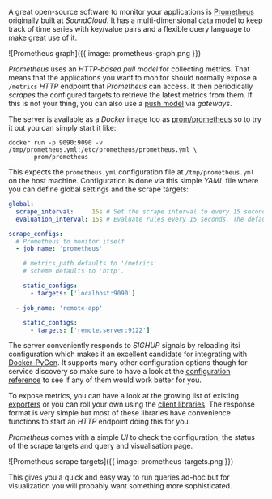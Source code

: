 A great open-source software to monitor your applications is
[Prometheus](https://prometheus.io) originally built at *SoundCloud*.
It has a multi-dimensional data model to keep track of time series with
key/value pairs and a flexible query language to make great use of it.

![Prometheus graph]({{ image: prometheus-graph.png }})

*Prometheus* uses an *HTTP-based pull model* for collecting metrics.
That means that the applications you want to monitor should normally expose
a `/metrics` *HTTP* endpoint that *Prometheus* can access.
It then periodically *scrapes* the configured targets to retrieve the latest
metrics from them.
If this is not your thing, you can also use a
[push model](https://prometheus.io/docs/instrumenting/pushing/) via *gateways*.

The server is available as a *Docker* image too as
[prom/prometheus](https://hub.docker.com/r/prom/prometheus/) so to try it out
you can simply start it like:

```shell
docker run -p 9090:9090 -v /tmp/prometheus.yml:/etc/prometheus/prometheus.yml \
       prom/prometheus
```

This expects the `prometheus.yml` configuration file at `/tmp/prometheus.yml`
on the host machine.
Configuration is done via this simple *YAML* file where you can define global settings
and the scrape targets:

```yaml
global:
  scrape_interval:     15s # Set the scrape interval to every 15 seconds. Default is every 1 minute.
  evaluation_interval: 15s # Evaluate rules every 15 seconds. The default is every 1 minute.

scrape_configs:
  # Prometheus to monitor itself
  - job_name: 'prometheus'

    # metrics_path defaults to '/metrics'
    # scheme defaults to 'http'.

    static_configs:
      - targets: ['localhost:9090']

  - job_name: 'remote-app'

    static_configs:
      - targets: ['remote.server:9122']
```

The server conveniently responds to *SIGHUP* signals by reloading itsi
configuration which makes it an excellent candidate for integrating with
[Docker-PyGen](https://github.com/rycus86/docker-pygen).
It supports many other configuration options though for service discovery
so make sure to have a look at the
[configuration reference](https://prometheus.io/docs/operating/configuration/)
to see if any of them would work better for you.

To expose metrics, you can have a look at the growing list of existing
[exporters](https://prometheus.io/docs/instrumenting/exporters/) or you can
roll your own using the [client libraries](https://prometheus.io/docs/instrumenting/clientlibs/).
The response format is very simple but most of these libraries have convenience
functions to start an *HTTP* endpoint doing this for you.

*Prometheus* comes with a simple *UI* to check the configuration, the status
of the scrape targets and query and visualisation page.

![Prometheus scrape targets]({{ image: prometheus-targets.png }})

This gives you a quick and easy way to run queries ad-hoc but for visualization
you will probably want something more sophisticated.

